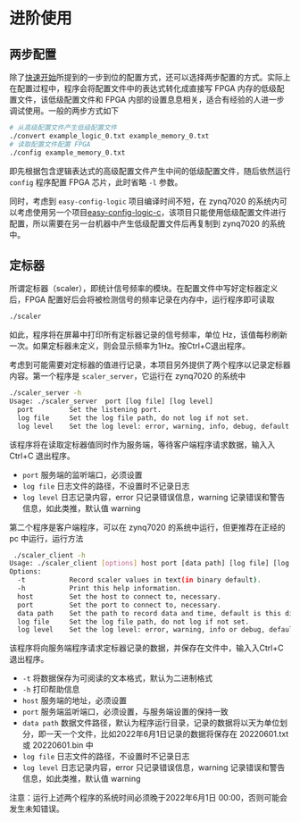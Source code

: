# 进阶使用

## 两步配置

除了[快速开始](quick-start.md#使用)所提到的一步到位的配置方式，还可以选择两步配置的方式。实际上在配置过程中，程序会将配置文件中的表达式转化成直接写 FPGA 内存的低级配置文件，该低级配置文件和 FPGA 内部的设置息息相关，适合有经验的人进一步调试使用。一般的两步方式如下

```bash
# 从高级配置文件产生低级配置文件
./convert example_logic_0.txt example_memory_0.txt
# 读取配置文件配置 FPGA
./config example_memory_0.txt
```

即先根据包含逻辑表达式的高级配置文件产生中间的低级配置文件，随后依然运行 `config` 程序配置 FPGA 芯片，此时省略 `-l` 参数。

同时，考虑到 `easy-config-logic` 项目编译时间不短，在 zynq7020 的系统内可以考虑使用另一个项目[easy-config-logic-c](https://github.com/kinstaky/easy-config-logic-c)，该项目只能使用低级配置文件进行配置，所以需要在另一台机器中产生低级配置文件后再复制到 zynq7020 的系统中。



## 定标器

所谓定标器（scaler），即统计信号频率的模块。在配置文件中写好定标器定义后，FPGA 配置好后会将被检测信号的频率记录在内存中，运行程序即可读取

```bash
./scaler
```

如此，程序将在屏幕中打印所有定标器记录的信号频率，单位 Hz，该值每秒刷新一次。如果定标器未定义，则会显示频率为1Hz。按Ctrl+C退出程序。

考虑到可能需要对定标器的值进行记录，本项目另外提供了两个程序以记录定标器内容。第一个程序是 `scaler_server`，它运行在 zynq7020 的系统中

```bash
./scaler_server -h
Usage: ./scaler_server  port [log file] [log level]
  port         Set the listening port.
  log file     Set the log file path, do not log if not set.
  log level    Set the log level: error, warning, info, debug, default is warning.
```

该程序将在读取定标器值同时作为服务端，等待客户端程序请求数据，输入入Ctrl+C 退出程序。

+ `port` 服务端的监听端口，必须设置
+ `log file` 日志文件的路径，不设置时不记录日志
+ `log level` 日志记录内容，error 只记录错误信息，warning 记录错误和警告信息，如此类推，默认值 warning

第二个程序是客户端程序，可以在 zynq7020 的系统中运行，但更推荐在正经的 pc 中运行，运行方法

```bash
 ./scaler_client -h                                                                                                                     
Usage: ./scaler_client [options] host port [data path] [log file] [log level]
Options:
  -t           Record scaler values in text(in binary default).
  -h           Print this help information.
  host         Set the host to connect to, necessary.
  port         Set the port to connect to, necessary.
  data path    Set the path to record data and time, default is this directory(.).
  log file     Set the log file path, do not log if not set.
  log level    Set the log level: error, warning, info or debug, default is warning.
```

该程序将向服务端程序请求定标器记录的数据，并保存在文件中，输入入Ctrl+C 退出程序。

+ `-t` 将数据保存为可阅读的文本格式，默认为二进制格式
+ `-h` 打印帮助信息
+ `host` 服务端的地址，必须设置
+ `port` 服务端监听端口，必须设置，与服务端设置的保持一致
+ `data path` 数据文件路径，默认为程序运行目录，记录的数据将以天为单位划分，即一天一个文件，比如2022年6月1日记录的数据将保存在 20220601.txt 或 20220601.bin 中
+ `log file` 日志文件的路径，不设置时不记录日志
+ `log level` 日志记录内容，error 只记录错误信息，warning 记录错误和警告信息，如此类推，默认值 warning



注意：运行上述两个程序的系统时间必须晚于2022年6月1日 00:00，否则可能会发生未知错误。
